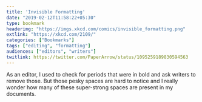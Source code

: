 ```yaml
---
title: 'Invisible Formatting'
date: "2019-02-12T11:58:22+05:30"
type: bookmark
headerimg: "https://imgs.xkcd.com/comics/invisible_formatting.png"
extlink: "https://xkcd.com/2109/"
categories: ["Bookmarks"]
tags: ["editing", "formatting"]
audiences: ["editors", "writers"]
twitlink: https://twitter.com/PaperArrow/status/1095259189830594563
---
```

As an editor, I used to check for periods that were in bold and ask writers to remove those. But those pesky spaces are hard to notice and I really wonder how many of these super-strong spaces are present in my documents.

